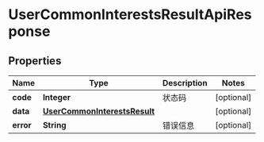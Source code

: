 

# UserCommonInterestsResultApiResponse


## Properties

| Name | Type | Description | Notes |
|------------ | ------------- | ------------- | -------------|
|**code** | **Integer** | 状态码 |  [optional] |
|**data** | [**UserCommonInterestsResult**](UserCommonInterestsResult.md) |  |  [optional] |
|**error** | **String** | 错误信息 |  [optional] |



